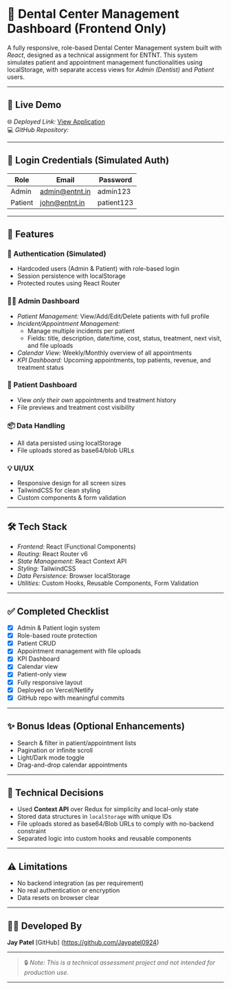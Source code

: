 # 🦷 Dental Center Management Dashboard (Frontend Only)

A fully responsive, role-based Dental Center Management system built with *React*, designed as a technical assignment for ENTNT. This system simulates patient and appointment management functionalities using localStorage, with separate access views for *Admin (Dentist)* and *Patient* users.

---

## 🚀 Live Demo

🌐 *Deployed Link:* [View Application](https://your-deployed-app-link.com)  
💻 *GitHub Repository:* 

---

## 🔐 Login Credentials (Simulated Auth)

| Role    | Email              | Password    |
|---------|--------------------|-------------|
| Admin   | admin@entnt.in     | admin123    |
| Patient | john@entnt.in      | patient123  |

---

## 🧩 Features

### 🔑 Authentication (Simulated)
- Hardcoded users (Admin & Patient) with role-based login
- Session persistence with localStorage
- Protected routes using React Router

### 👩‍⚕ Admin Dashboard
- *Patient Management:* View/Add/Edit/Delete patients with full profile
- *Incident/Appointment Management:* 
  - Manage multiple incidents per patient
  - Fields: title, description, date/time, cost, status, treatment, next visit, and file uploads
- *Calendar View:* Weekly/Monthly overview of all appointments
- *KPI Dashboard:* Upcoming appointments, top patients, revenue, and treatment status

### 👤 Patient Dashboard
- View *only their own* appointments and treatment history
- File previews and treatment cost visibility

### 📦 Data Handling
- All data persisted using localStorage
- File uploads stored as base64/blob URLs

### 💡 UI/UX
- Responsive design for all screen sizes
- TailwindCSS for clean styling
- Custom components & form validation

---

## 🛠 Tech Stack

- *Frontend:* React (Functional Components)
- *Routing:* React Router v6
- *State Management:* React Context API
- *Styling:* TailwindCSS
- *Data Persistence:* Browser localStorage
- *Utilities:* Custom Hooks, Reusable Components, Form Validation

---

## ✅ Completed Checklist

* [x] Admin & Patient login system
* [x] Role-based route protection
* [x] Patient CRUD
* [x] Appointment management with file uploads
* [x] KPI Dashboard
* [x] Calendar view
* [x] Patient-only view
* [x] Fully responsive layout
* [x] Deployed on Vercel/Netlify
* [x] GitHub repo with meaningful commits

---

## ✨ Bonus Ideas (Optional Enhancements)

* Search & filter in patient/appointment lists
* Pagination or infinite scroll
* Light/Dark mode toggle
* Drag-and-drop calendar appointments

---

## 🧠 Technical Decisions

* Used **Context API** over Redux for simplicity and local-only state
* Stored data structures in `localStorage` with unique IDs
* File uploads stored as base64/Blob URLs to comply with no-backend constraint
* Separated logic into custom hooks and reusable components

---

## ⚠ Limitations

* No backend integration (as per requirement)
* No real authentication or encryption
* Data resets on browser clear

---


## 👨‍💻 Developed By

**Jay Patel**
[GitHub] (https://github.com/Jaypatel0924)

---

> 🔒 *Note: This is a technical assessment project and not intended for production use.*



---


